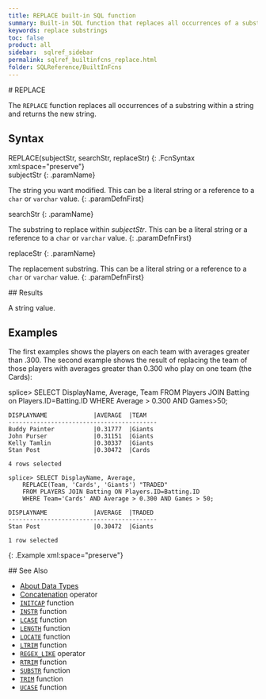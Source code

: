 ```yaml
---
title: REPLACE built-in SQL function
summary: Built-in SQL function that replaces all occurrences of a substring in a string
keywords: replace substrings
toc: false
product: all
sidebar:  sqlref_sidebar
permalink: sqlref_builtinfcns_replace.html
folder: SQLReference/BuiltInFcns
---
```

<section>
<div class="TopicContent" data-swiftype-index="true" markdown="1">
# REPLACE 

The `REPLACE` function replaces all occurrences of a substring within a
string and returns the new string.

## Syntax

<div class="fcnWrapperWide" markdown="1">
    REPLACE(subjectStr, searchStr, replaceStr)
{: .FcnSyntax xml:space="preserve"}

</div>
<div class="paramList" markdown="1">
subjectStr
{: .paramName}

The string you want modified. This can be a literal string or a
reference to a `char` or `varchar` value.
{: .paramDefnFirst}

searchStr
{: .paramName}

The substring to replace within *subjectStr*. This can be a literal
string or a reference to a `char` or `varchar` value.
{: .paramDefnFirst}

replaceStr
{: .paramName}

The replacement substring. This can be a literal string or a reference
to a `char` or `varchar` value.
{: .paramDefnFirst}

</div>
## Results

A string value.

## Examples

The first examples shows the players on each team with averages greater
than .300. The second example shows the result of replacing the team of
those players with averages greater than 0.300 who play on one team (the
Cards):

<div class="preWrapperWide" markdown="1">
    splice> SELECT DisplayName, Average, Team
       FROM Players JOIN Batting on Players.ID=Batting.ID
       WHERE Average > 0.300 AND Games>50;
    
    DISPLAYNAME             |AVERAGE  |TEAM
    ------------------------------------------
    Buddy Painter           |0.31777  |Giants
    John Purser             |0.31151  |Giants
    Kelly Tamlin            |0.30337  |Giants
    Stan Post               |0.30472  |Cards
    
    4 rows selected
    
    splice> SELECT DisplayName, Average,
        REPLACE(Team, 'Cards', 'Giants') "TRADED"
        FROM PLAYERS JOIN Batting ON Players.ID=Batting.ID
        WHERE Team='Cards' AND Average > 0.300 AND Games > 50;
    
    DISPLAYNAME             |AVERAGE  |TRADED
    ------------------------------------------
    Stan Post               |0.30472  |Giants
    
    1 row selected
{: .Example xml:space="preserve"}

</div>
## See Also

* [About Data Types](sqlref_datatypes_numerictypes.html)
* [Concatenation](sqlref_builtinfcns_concat.html) operator
* [`INITCAP`](sqlref_builtinfcns_initcap.html) function
* [`INSTR`](sqlref_builtinfcns_instr.html) function
* [`LCASE`](sqlref_builtinfcns_lcase.html) function
* [`LENGTH`](sqlref_builtinfcns_length.html) function
* [`LOCATE`](sqlref_builtinfcns_locate.html) function
* [`LTRIM`](sqlref_builtinfcns_ltrim.html) function
* [`REGEX_LIKE`](sqlref_builtinfcns_regexplike.html) operator
* [`RTRIM`](sqlref_builtinfcns_rtrim.html) function
* [`SUBSTR`](sqlref_builtinfcns_substr.html) function
* [`TRIM`](sqlref_builtinfcns_trim.html) function
* [`UCASE`](sqlref_builtinfcns_ucase.html) function

</div>
</section>

